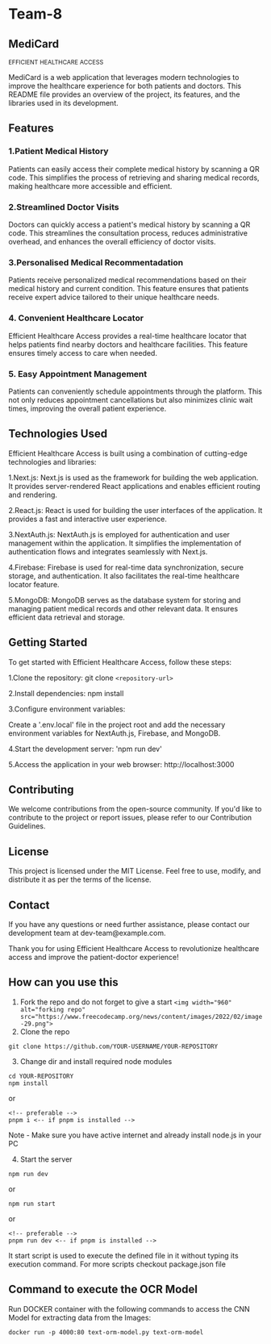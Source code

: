 # Team-8

<h2>MediCard</h2>
<small>EFFICIENT HEALTHCARE ACCESS</small>

<p>MediCard is a web application that leverages modern technologies to improve the healthcare experience for both patients and doctors. This README file provides an overview of the project, its features, and the libraries used in its development.</p>

<h2>Features</h2>

<h3>1.Patient Medical History</h3>

<p>Patients can easily access their complete medical history by scanning a QR code. This simplifies the process of retrieving and sharing medical records, making healthcare more accessible and efficient.

<h3>2.Streamlined Doctor Visits</h3>

<p>Doctors can quickly access a patient's medical history by scanning a QR code. This streamlines the consultation process, reduces administrative overhead, and enhances the overall efficiency of doctor visits.</p>

<h3>3.Personalised Medical Recommentadation</h3>

<p>Patients receive personalized medical recommendations based on their medical history and current condition. This feature ensures that patients receive expert advice tailored to their unique healthcare needs.</p>

<h3>4. Convenient Healthcare Locator
</h3>

<p>Efficient Healthcare Access provides a real-time healthcare locator that helps patients find nearby doctors and healthcare facilities. This feature ensures timely access to care when needed.</p>

<h3>5. Easy Appointment Management</h3>

<p>Patients can conveniently schedule appointments through the platform. This not only reduces appointment cancellations but also minimizes clinic wait times, improving the overall patient experience.</p>

<h2>Technologies Used</h2>

<p>Efficient Healthcare Access is built using a combination of cutting-edge technologies and libraries:

1.Next.js: Next.js is used as the framework for building the web application. It provides server-rendered React applications and enables efficient routing and rendering.

2.React.js: React is used for building the user interfaces of the application. It provides a fast and interactive user experience.

3.NextAuth.js: NextAuth.js is employed for authentication and user management within the application. It simplifies the implementation of authentication flows and integrates seamlessly with Next.js.

4.Firebase: Firebase is used for real-time data synchronization, secure storage, and authentication. It also facilitates the real-time healthcare locator feature.

5.MongoDB: MongoDB serves as the database system for storing and managing patient medical records and other relevant data. It ensures efficient data retrieval and storage.

<h2>Getting Started</h2>

<p>To get started with Efficient Healthcare Access, follow these steps:

1.Clone the repository: git clone `<repository-url>`

2.Install dependencies: npm install

3.Configure environment variables:

Create a '.env.local' file in the project root and add the necessary environment variables for NextAuth.js, Firebase, and MongoDB.

4.Start the development server: 'npm run dev'

5.Access the application in your web browser: http://localhost:3000 

<h2>Contributing</h2>

<p>We welcome contributions from the open-source community. If you'd like to contribute to the project or report issues, please refer to our Contribution Guidelines.</p>

<h2>License</h2>

<p>This project is licensed under the MIT License. Feel free to use, modify, and distribute it as per the terms of the license.</p>

<h2>Contact</h2>

<p>If you have any questions or need further assistance, please contact our development team at dev-team@example.com.

<p>Thank you for using Efficient Healthcare Access to revolutionize healthcare access and improve the patient-doctor experience!</p>


<h2>How can you use this</h2>

1. Fork the repo and do not forget to give a start
   `<img width="960" alt="forking repo" src="https://www.freecodecamp.org/news/content/images/2022/02/image-29.png">`
2. Clone the repo

```
git clone https://github.com/YOUR-USERNAME/YOUR-REPOSITORY
```

3. Change dir and install required node modules

```
cd YOUR-REPOSITORY
npm install 
```

or

```
<!-- preferable -->
pnpm i <-- if pnpm is installed -->
```

Note - Make sure you have active internet and already install node.js in your PC

4. Start the server

```
npm run dev
```

or

```
npm run start 
```

or

```
<!-- preferable -->
pnpm run dev <-- if pnpm is installed -->

```

It start script is used to execute the defined file in it without typing its execution command.
For more scripts checkout package.json file

<h2>Command to execute the OCR Model</h2>

Run DOCKER container with the following commands to access the CNN Model for extracting data from the Images:

```
docker run -p 4000:80 text-orm-model.py text-orm-model
```
